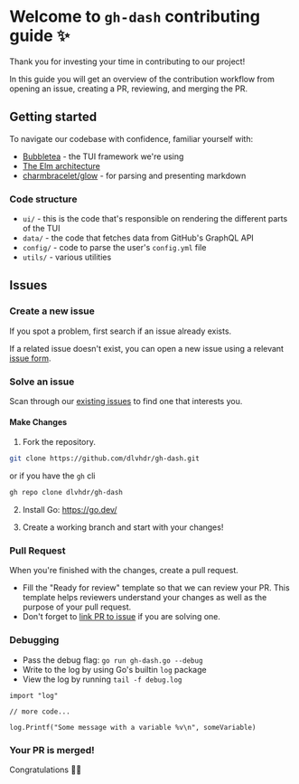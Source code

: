 # Welcome to `gh-dash` contributing guide ✨

Thank you for investing your time in contributing to our project!

In this guide you will get an overview of the contribution workflow from opening an issue, creating a PR, reviewing, and merging the PR.

## Getting started

To navigate our codebase with confidence, familiar yourself with:

- [Bubbletea](https://github.com/charmbracelet/bubbletea) - the TUI framework we're using
- [The Elm architecture](https://guide.elm-lang.org/architecture/)
- [charmbracelet/glow](https://github.com/charmbracelet/glow) - for parsing and presenting markdown

### Code structure

- `ui/` - this is the code that's responsible on rendering the different parts of the TUI
- `data/` - the code that fetches data from GitHub's GraphQL API
- `config/` - code to parse the user's `config.yml` file
- `utils/` - various utilities

## Issues

### Create a new issue

If you spot a problem, first search if an issue already exists.

If a related issue doesn't exist, you can open a new issue using a relevant [issue form](https://github.com/dlvhdr/gh-dash/issues/new/choose).

### Solve an issue

Scan through our [existing issues](https://github.com/dlvhdr/gh-dash/issues) to find one that interests you.

#### Make Changes

1. Fork the repository.

```sh
git clone https://github.com/dlvhdr/gh-dash.git
```

or if you have the `gh` cli

```sh
gh repo clone dlvhdr/gh-dash
```

2. Install Go: https://go.dev/

3. Create a working branch and start with your changes!

### Pull Request

When you're finished with the changes, create a pull request.

- Fill the "Ready for review" template so that we can review your PR. This template helps reviewers understand your changes as well as the purpose of your pull request.
- Don't forget to [link PR to issue](https://docs.github.com/en/issues/tracking-your-work-with-issues/linking-a-pull-request-to-an-issue) if you are solving one.

### Debugging

- Pass the debug flag: `go run gh-dash.go --debug`
- Write to the log by using Go's builtin `log` package
- View the log by running `tail -f debug.log`

```golang
import "log"

// more code...

log.Printf("Some message with a variable %v\n", someVariable)
```

### Your PR is merged!

Congratulations :tada::tada:
